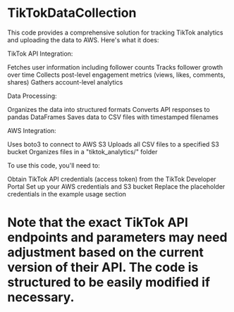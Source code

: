 # TikTokDataCollection
This code provides a comprehensive solution for tracking TikTok analytics and uploading the data to AWS. Here's what it does:

TikTok API Integration:

Fetches user information including follower counts
Tracks follower growth over time
Collects post-level engagement metrics (views, likes, comments, shares)
Gathers account-level analytics


Data Processing:

Organizes the data into structured formats
Converts API responses to pandas DataFrames
Saves data to CSV files with timestamped filenames


AWS Integration:

Uses boto3 to connect to AWS S3
Uploads all CSV files to a specified S3 bucket
Organizes files in a "tiktok_analytics/" folder



To use this code, you'll need to:

Obtain TikTok API credentials (access token) from the TikTok Developer Portal
Set up your AWS credentials and S3 bucket
Replace the placeholder credentials in the example usage section

# Note that the exact TikTok API endpoints and parameters may need adjustment based on the current version of their API. The code is structured to be easily modified if necessary.